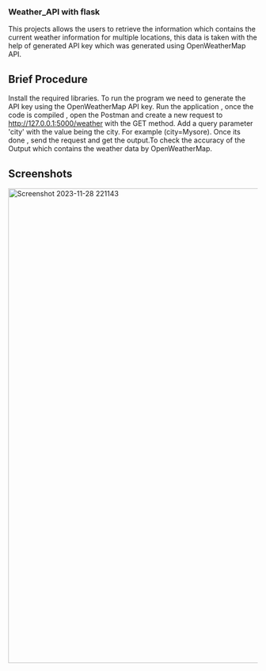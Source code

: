 ### Weather_API with flask
This projects allows the users to retrieve the information which contains the current weather information for multiple locations, this data is taken with the help of generated API key which was generated using OpenWeatherMap API.

## Brief Procedure
Install the required libraries.
To run the program we need to generate the API key using the OpenWeatherMap API key.
Run the application , once the code is compiled , open the Postman and create a new request to http://127.0.0.1:5000/weather with the GET method.
Add a query parameter 'city' with the value being the city.
For example (city=Mysore).
Once its done , send the request and get the output.To check the accuracy of the Output which contains the weather data by OpenWeatherMap.

## Screenshots
<img width="960" alt="Screenshot 2023-11-28 221143" src="https://github.com/SajanDHegde/weather/assets/150254430/e86873c0-23ea-4bba-8a7e-55fd44dbfc87">
